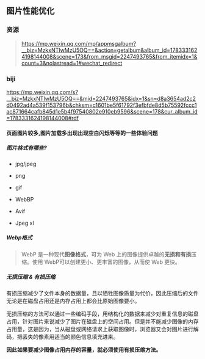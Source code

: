## 图片性能优化

### 资源

> https://mp.weixin.qq.com/mp/appmsgalbum?__biz=MzkxNTIwMzU5OQ==&action=getalbum&album_id=1783331624198144008&scene=173&from_msgid=2247493765&from_itemidx=1&count=3&nolastread=1#wechat_redirect



### biji 

https://mp.weixin.qq.com/s?__biz=MzkxNTIwMzU5OQ==&mid=2247493765&idx=1&sn=d8a3654ad2c2d0492ad4a539f153796b&chksm=c1601be5f61792f3efbfde8d5b75592fccc1ac871664cafb845d1e5b4f97540802e910eb9596&scene=178&cur_album_id=1783331624198144008#rdf



#### 页面图片较多,图片加载多出现出现空白闪烁等等的一些体验问题

##### 图片格式有哪些?

- jpg/jpeg

- png

- gif

- WebBP

- Avif

- Jpeg xl



##### Webp格式

> WebP 是一种现代**图像格式**，可为 Web 上的图像提供卓越的**无损和有损**压缩。使用 WebP可以创建更小、更丰富的图像，从而使 Web 更快。





##### 无损压缩 & 有损压缩

有损压缩减少了文件本身的数据量，且以牺牲图像质量为代价，因此压缩后的文件无论是在磁盘占用还是内存占用上都会比原始图像要小。

无损压缩的方法可以通过一些编码手段，用结构化的数据来减少对重复信息的磁盘占用，针对图片来说减少了图片在磁盘上的空间占用。但是并不能减少图像的内存占用量，这是因为，当从磁盘或网络请求上获取图像时，浏览器又会对图片进行解码，把丢失的像素用适当的颜色信息填充进来。

**因此如果要减少图像占用内存的容量，就必须使用有损压缩方法。**